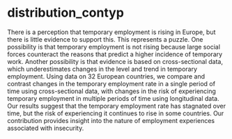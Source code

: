 # distribution_contyp

There is a perception that temporary employment is rising in Europe, but there is little evidence to support this.  This represents a puzzle.  One possibility is that temporary employment is not rising because large social forces counteract the reasons that predict a higher incidence of temporary work.  Another possibility is that evidence is based on cross-sectional data, which underestimates changes in the level and trend in temporary employment.  Using data on 32 European countries, we compare and contrast changes in the temporary employment rate in a single period of time using cross-sectional data, with changes in the risk of experiencing temporary employment in multiple periods of time using longitudinal data.  Our results suggest that the temporary employment rate has stagnated over time, but the risk of experiencing it continues to rise in some countries.  Our contribution provides insight into the nature of employment experiences associated with insecurity.  

